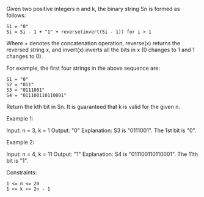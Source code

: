 Given two positive integers n and k, the binary string Sn is formed as follows:

    S1 = "0"
    Si = Si - 1 + "1" + reverse(invert(Si - 1)) for i > 1

Where + denotes the concatenation operation, reverse(x) returns the reversed string x, and invert(x) inverts all the bits in x (0 changes to 1 and 1 changes to 0).

For example, the first four strings in the above sequence are:

    S1 = "0"
    S2 = "011"
    S3 = "0111001"
    S4 = "011100110110001"

Return the kth bit in Sn. It is guaranteed that k is valid for the given n.

Example 1:

Input: n = 3, k = 1
Output: "0"
Explanation: S3 is "0111001".
The 1st bit is "0".

Example 2:

Input: n = 4, k = 11
Output: "1"
Explanation: S4 is "011100110110001".
The 11th bit is "1".

Constraints:

    1 <= n <= 20
    1 <= k <= 2n - 1
